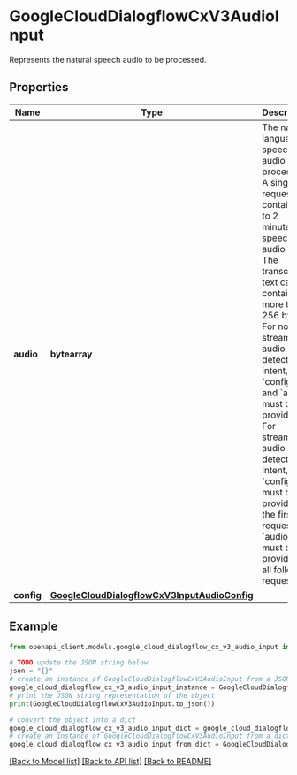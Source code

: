 # GoogleCloudDialogflowCxV3AudioInput

Represents the natural speech audio to be processed.

## Properties

Name | Type | Description | Notes
------------ | ------------- | ------------- | -------------
**audio** | **bytearray** | The natural language speech audio to be processed. A single request can contain up to 2 minutes of speech audio data. The transcribed text cannot contain more than 256 bytes. For non-streaming audio detect intent, both &#x60;config&#x60; and &#x60;audio&#x60; must be provided. For streaming audio detect intent, &#x60;config&#x60; must be provided in the first request and &#x60;audio&#x60; must be provided in all following requests. | [optional] 
**config** | [**GoogleCloudDialogflowCxV3InputAudioConfig**](GoogleCloudDialogflowCxV3InputAudioConfig.md) |  | [optional] 

## Example

```python
from openapi_client.models.google_cloud_dialogflow_cx_v3_audio_input import GoogleCloudDialogflowCxV3AudioInput

# TODO update the JSON string below
json = "{}"
# create an instance of GoogleCloudDialogflowCxV3AudioInput from a JSON string
google_cloud_dialogflow_cx_v3_audio_input_instance = GoogleCloudDialogflowCxV3AudioInput.from_json(json)
# print the JSON string representation of the object
print(GoogleCloudDialogflowCxV3AudioInput.to_json())

# convert the object into a dict
google_cloud_dialogflow_cx_v3_audio_input_dict = google_cloud_dialogflow_cx_v3_audio_input_instance.to_dict()
# create an instance of GoogleCloudDialogflowCxV3AudioInput from a dict
google_cloud_dialogflow_cx_v3_audio_input_from_dict = GoogleCloudDialogflowCxV3AudioInput.from_dict(google_cloud_dialogflow_cx_v3_audio_input_dict)
```
[[Back to Model list]](../README.md#documentation-for-models) [[Back to API list]](../README.md#documentation-for-api-endpoints) [[Back to README]](../README.md)


